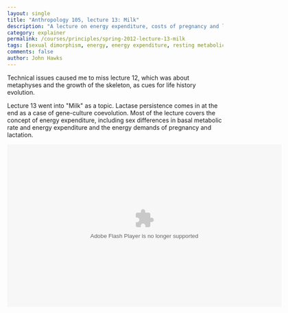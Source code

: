 ```yaml
---
layout: single 
title: "Anthropology 105, lecture 13: Milk" 
description: "A lecture on energy expenditure, costs of pregnancy and lactation, and lactase" 
category: explainer
permalink: /courses/principles/spring-2012-lecture-13-milk
tags: [sexual dimorphism, energy, energy expenditure, resting metabolic rate, lactase, metabolism, basal metabolic rate, lactation, gestation] 
comments: false 
author: John Hawks 
---
```


Technical issues caused me to miss lecture 12, which was about metaphyses and the growth of the skeleton, as cues for life history evolution. 

Lecture 13 went into "Milk" as a topic. Lactase persistence comes in at the end as a case of gene-culture coevolution. Most of the lecture covers the concept of energy expenditure, including sex differences in basal metabolic rate and energy expenditure and the energy demands of pregnancy and lactation. 


<div class="middle-picture">
<object classid='clsid:D27CDB6E-AE6D-11cf-96B8-444553540000' width='640' height='379' id='single1' name='single1'>
	<param name='movie' value='http://johnhawks.net/graphics/player.swf'>
	<param name='allowfullscreen' value='true'>
	<param name='allowscriptaccess' value='always'>
	<param name='wmode' value='transparent'>
	<param name='flashvars' value='file=Anthropology_105_2012-03-14_160849.m4v&streamer=rtmp://lcstreamer.doit.wisc.edu/lectures/&autostart=false&stretching=fill'>
<embed
	type='application/x-shockwave-flash'
	id='single2'
	name='single2'
	src='http://johnhawks.net/graphics/player.swf'
	width='640'
	height='379'
	bgcolor='undefined'
	allowscriptaccess='always'
	allowfullscreen='true'
	wmode='transparent'
	flashvars='file=Anthropology_105_2012-03-14_160849.m4v&streamer=rtmp://lcstreamer.doit.wisc.edu/lectures/&autostart=false&stretching=fill'/>
</object>

</div>

